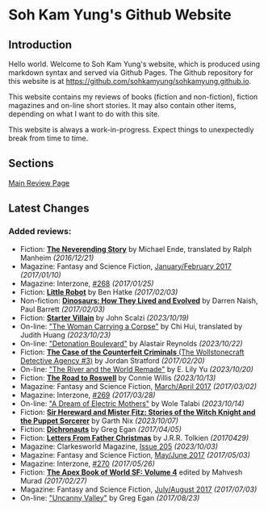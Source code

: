 # Soh Kam Yung's Github Website

## Introduction

Hello world. Welcome to Soh Kam Yung's website, which is produced using markdown syntax and served via Github Pages. The Github repository for this website is at <https://github.com/sohkamyung/sohkamyung.github.io>.

This website contains my reviews of books (fiction and non-fiction), fiction magazines and on-line short stories. It may also contain other items, depending on what I want to do with this site.

This website is always a work-in-progress. Expect things to unexpectedly break from time to time.

## Sections

[Main Review Page](reviews/README.md)

## Latest Changes

### Added reviews:
- Fiction: [**The Neverending Story**](reviews/fiction/2016/20161221-NeverendingStory.md) by Michael Ende, translated by Ralph Manheim *(2016/12/21)*
- Magazine: Fantasy and Science Fiction, [January/February 2017](reviews/magazines/FantasyAndScienceFiction/20170110-FSF201701.md) *(2017/01/10)*
- Magazine: Interzone, [#268](reviews/magazines/Interzone/20170125-Interzone268.md) *(2017/01/25)*
- Fiction: [**Little Robot**](reviews/fiction/2017/20170203-LittleRobot.md) by Ben Hatke *(2017/02/03)*
- Non-fiction: [**Dinosaurs: How They Lived and Evolved**](reviews/nonfiction/2017/20170203-DinosaursLivedEvolved.md) by Darren Naish, Paul Barrett *(2017/02/03)*
- Fiction: [**Starter Villain**](reviews/fiction/2023/20231019-StarterVillain.md) by John Scalzi *(2023/10/19)*
- On-line: ["The Woman Carrying a Corpse"](reviews/online/2023/20231023-WomanCarryingCorpse.md) by Chi Hui, translated by Judith Huang *(2023/10/23)*
- On-line: ["Detonation Boulevard"](reviews/online/2023/20231022-DetonationBoulevard.md) by Alastair Reynolds *(2023/10/22)*
- Fiction: [**The Case of the Counterfeit Criminals** (The Wollstonecraft Detective Agency #3)](reviews/fiction/2017/20170220-CaseCounterfeitCriminals.md) by Jordan Stratford *(2017/02/20)*
- On-line: ["The River and the World Remade"](reviews/online/2023/20231020-RiverWorldRemade.md) by E. Lily Yu *(2023/10/20)*
- Fiction: [**The Road to Roswell**](reviews/fiction/2023/20231013-RoadRoswell.md) by Connie Willis *(2023/10/13)*
- Magazine: Fantasy and Science Fiction, [March/April 2017](reviews/magazines/FantasyAndScienceFiction/20170302-FSF201703.md) *(2017/03/02)*
- Magazine: Interzone, [#269](reviews/magazines/Interzone/20170328-Interzone269.md) *(2017/03/28)*
- On-line: ["A Dream of Electric Mothers"](reviews/online/2023/20231014-DreamElectricMothers.md) by Wole Talabi *(2023/10/14)*
- Fiction: [**Sir Hereward and Mister Fitz: Stories of the Witch Knight and the Puppet Sorcerer**](reviews/fiction/2023/20231007-HerewardFitz.md) by Garth Nix *(2023/10/07)*
- Fiction: [**Dichronauts**](reviews/fiction/2017/20170405-Dichronauts.md) by Greg Egan *(2017/04/05)*
- Fiction: [**Letters From Father Christmas**](reviews/fiction/2017/20170429-LettersFatherChristmas.md) by J.R.R. Tolkien *(20170429)*
- Magazine: Clarkesworld Magazine, [Issue 205](reviews/magazines/Clarkesworld/20231003-Clarkesworld205.md) *(2023/10/03)*
- Magazine: Fantasy and Science Fiction, [May/June 2017](reviews/magazines/FantasyAndScienceFiction/20170503-FSF201705.md) *(2017/05/03)*
- Magazine: Interzone, [#270](reviews/magazines/Interzone/20170526-Interzone270.md) *(2017/05/26)*
- Fiction: [**The Apex Book of World SF: Volume 4**](reviews/fiction/2017/20170227-ApexBookWorldSF4.md) edited by Mahvesh Murad *(2017/02/27)*
- Magazine: Fantasy and Science Fiction, [July/August 2017](reviews/magazines/FantasyAndScienceFiction/20170703-FSF201707.md) *(2017/07/03)*
- On-line: ["Uncanny Valley"](reviews/online/2017/20170823-UncannyValley.md) by Greg Egan *(2017/08/23)*
